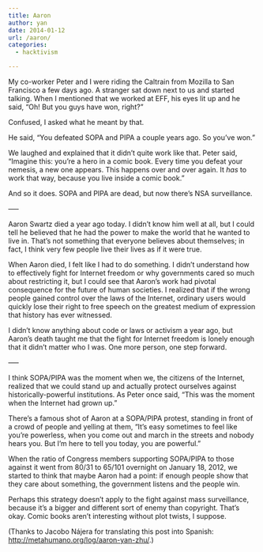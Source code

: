 ```yaml
---
title: Aaron
author: yan
date: 2014-01-12
url: /aaron/
categories:
  - hacktivism

---
```

My co-worker Peter and I were riding the Caltrain from Mozilla to San Francisco a few days ago. A stranger sat down next to us and started talking. When I mentioned that we worked at EFF, his eyes lit up and he said, &#8220;Oh! But you guys have won, right?&#8221;

Confused, I asked what he meant by that.

He said, &#8220;You defeated SOPA and PIPA a couple years ago. So you&#8217;ve won.&#8221;

We laughed and explained that it didn&#8217;t quite work like that. Peter said, &#8220;Imagine this: you&#8217;re a hero in a comic book. Every time you defeat your nemesis, a new one appears. This happens over and over again. It _has_ to work that way, because you live inside a comic book.&#8221;

And so it does. SOPA and PIPA are dead, but now there&#8217;s NSA surveillance.

&#8212;&#8211;

Aaron Swartz died a year ago today. I didn&#8217;t know him well at all, but I could tell he believed that he had the power to make the world that he wanted to live in. That&#8217;s not something that everyone believes about themselves; in fact, I think very few people live their lives as if it were true.

When Aaron died, I felt like I had to do something. I didn&#8217;t understand how to effectively fight for Internet freedom or why governments cared so much about restricting it, but I could see that Aaron&#8217;s work had pivotal consequence for the future of human societies. I realized that if the wrong people gained control over the laws of the Internet, ordinary users would quickly lose their right to free speech on the greatest medium of expression that history has ever witnessed.

I didn&#8217;t know anything about code or laws or activism a year ago, but Aaron&#8217;s death taught me that the fight for Internet freedom is lonely enough that it didn&#8217;t matter who I was. One more person, one step forward.

&#8212;&#8211;

I think SOPA/PIPA was the moment when we, the citizens of the Internet, realized that we could stand up and actually protect ourselves against historically-powerful institutions. As Peter once said, &#8220;This was the moment when the Internet had grown up.&#8221;

There&#8217;s a famous shot of Aaron at a SOPA/PIPA protest, standing in front of a crowd of people and yelling at them, &#8220;It’s easy sometimes to feel like you’re powerless, when you come out and march in the streets and nobody hears you. But I’m here to tell you today, you are powerful.”

When the ratio of Congress members supporting SOPA/PIPA to those against it went from 80/31 to 65/101 overnight on January 18, 2012, we started to think that maybe Aaron had a point: if enough people show that they care about something, the government listens and the people win.

Perhaps this strategy doesn&#8217;t apply to the fight against mass surveillance, because it&#8217;s a bigger and different sort of enemy than copyright. That&#8217;s okay. Comic books aren&#8217;t interesting without plot twists, I suppose.

(Thanks to Jacobo Nájera for translating this post into Spanish: <span class="moz-txt-link-freetext"><a href=" http://metahumano.org/log/aaron-yan-zhu/">http://metahumano.org/log/aaron-yan-zhu/</a>.)</span>
